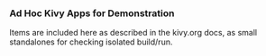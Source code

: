 ### Ad Hoc Kivy Apps for Demonstration
Items are included here as described in the kivy.org docs, as small standalones for checking isolated build/run.
